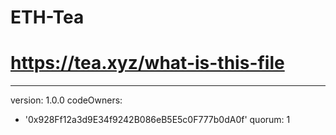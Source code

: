 # ETH-Tea
# https://tea.xyz/what-is-this-file
---
version: 1.0.0
codeOwners:
  - '0x928Ff12a3d9E34f9242B086eB5E5c0F777b0dA0f'
quorum: 1
